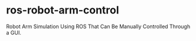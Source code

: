 # ros-robot-arm-control
Robot Arm Simulation Using ROS That Can Be Manually Controlled Through a GUI.
